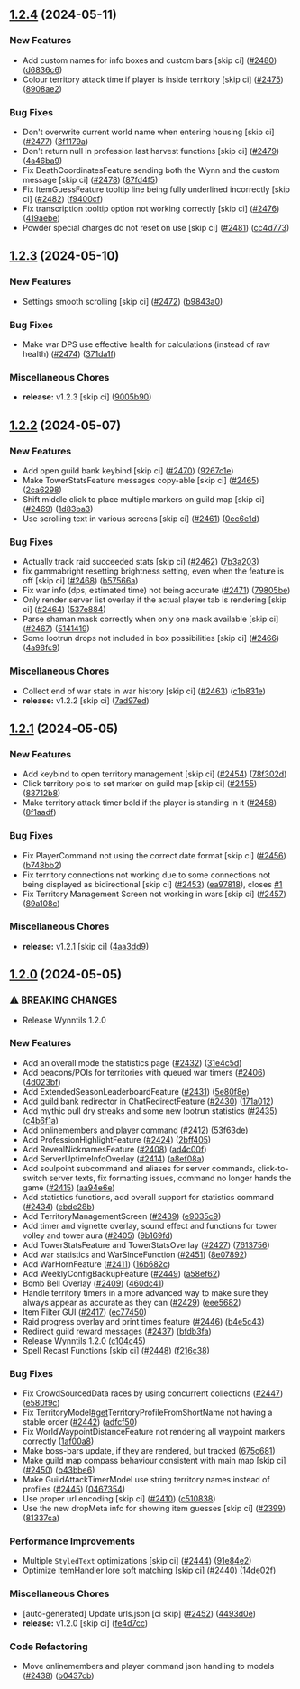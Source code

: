 ## [1.2.4](https://github.com/Wynntils/Artemis/compare/v1.2.3...v1.2.4) (2024-05-11)


### New Features

* Add custom names for info boxes and custom bars [skip ci] ([#2480](https://github.com/Wynntils/Artemis/issues/2480)) ([d6836c6](https://github.com/Wynntils/Artemis/commit/d6836c63ab91a897f953e8628150d5174fdf9d21))
* Colour territory attack time if player is inside territory [skip ci] ([#2475](https://github.com/Wynntils/Artemis/issues/2475)) ([8908ae2](https://github.com/Wynntils/Artemis/commit/8908ae21b66221697a511be777a5b10faf2a65f7))


### Bug Fixes

* Don't overwrite current world name when entering housing [skip ci] ([#2477](https://github.com/Wynntils/Artemis/issues/2477)) ([3f1179a](https://github.com/Wynntils/Artemis/commit/3f1179a77edb9a29ad61e3f4fd1742d084521813))
* Don't return null in profession last harvest functions [skip ci] ([#2479](https://github.com/Wynntils/Artemis/issues/2479)) ([4a46ba9](https://github.com/Wynntils/Artemis/commit/4a46ba98c94f198bed9cbfc3d33e6f582fb1e174))
* Fix DeathCoordinatesFeature sending both the Wynn and the custom message [skip ci] ([#2478](https://github.com/Wynntils/Artemis/issues/2478)) ([87fd4f5](https://github.com/Wynntils/Artemis/commit/87fd4f56793d2061523d59b7f495ea805e0bfca8))
* Fix ItemGuessFeature tooltip line being fully underlined incorrectly [skip ci] ([#2482](https://github.com/Wynntils/Artemis/issues/2482)) ([f9400cf](https://github.com/Wynntils/Artemis/commit/f9400cf5b2ff34196f4eb6b0d99292fa871216f8))
* Fix transcription tooltip option not working correctly [skip ci] ([#2476](https://github.com/Wynntils/Artemis/issues/2476)) ([419aebe](https://github.com/Wynntils/Artemis/commit/419aebe49ae0cecc0b535ec337fbf24b69a4f95b))
* Powder special charges do not reset on use [skip ci] ([#2481](https://github.com/Wynntils/Artemis/issues/2481)) ([cc4d773](https://github.com/Wynntils/Artemis/commit/cc4d7731759940cb06207594d3b3a7baf569cb84))

## [1.2.3](https://github.com/Wynntils/Artemis/compare/v1.2.2...v1.2.3) (2024-05-10)


### New Features

* Settings smooth scrolling [skip ci] ([#2472](https://github.com/Wynntils/Artemis/issues/2472)) ([b9843a0](https://github.com/Wynntils/Artemis/commit/b9843a0879c7c776b2295492fe3897b658aeb73c))


### Bug Fixes

* Make war DPS use effective health for calculations (instead of raw health) ([#2474](https://github.com/Wynntils/Artemis/issues/2474)) ([371da1f](https://github.com/Wynntils/Artemis/commit/371da1f93639531fa177233afaf28aaa6d9cdff8))


### Miscellaneous Chores

* **release:** v1.2.3 [skip ci] ([9005b90](https://github.com/Wynntils/Artemis/commit/9005b90a97a3b9298291419036689b43c95705de))

## [1.2.2](https://github.com/Wynntils/Artemis/compare/v1.2.1...v1.2.2) (2024-05-07)


### New Features

* Add open guild bank keybind [skip ci] ([#2470](https://github.com/Wynntils/Artemis/issues/2470)) ([9267c1e](https://github.com/Wynntils/Artemis/commit/9267c1e8d611ce9039ee75861e76b6ccacc03a67))
* Make TowerStatsFeature messages copy-able [skip ci] ([#2465](https://github.com/Wynntils/Artemis/issues/2465)) ([2ca6298](https://github.com/Wynntils/Artemis/commit/2ca62982eb791069ea4fcf87b8f5db296fff4d1a))
* Shift middle click to place multiple markers on guild map [skip ci] ([#2469](https://github.com/Wynntils/Artemis/issues/2469)) ([1d83ba3](https://github.com/Wynntils/Artemis/commit/1d83ba327d58b4c41840f28dec3b91933e3a9ca6))
* Use scrolling text in various screens [skip ci] ([#2461](https://github.com/Wynntils/Artemis/issues/2461)) ([0ec6e1d](https://github.com/Wynntils/Artemis/commit/0ec6e1dae24419edea9425f8063b7cdc7e5390d2))


### Bug Fixes

* Actually track raid succeeded stats [skip ci] ([#2462](https://github.com/Wynntils/Artemis/issues/2462)) ([7b3a203](https://github.com/Wynntils/Artemis/commit/7b3a203009952c4893b3918e73ecadfdd2aec3f1))
* fix gammabright resetting brightness setting, even when the feature is off [skip ci] ([#2468](https://github.com/Wynntils/Artemis/issues/2468)) ([b57566a](https://github.com/Wynntils/Artemis/commit/b57566a5c349c2ebe5440493c5d166fb502bc729))
* Fix war info (dps, estimated time) not being accurate ([#2471](https://github.com/Wynntils/Artemis/issues/2471)) ([79805be](https://github.com/Wynntils/Artemis/commit/79805be8bd4d3c0e02807266ee3567ccba69e7ed))
* Only render server list overlay if the actual player tab is rendering [skip ci] ([#2464](https://github.com/Wynntils/Artemis/issues/2464)) ([537e884](https://github.com/Wynntils/Artemis/commit/537e8844402eaedcc1312bd6dc73ddd83ec4a1d2))
* Parse shaman mask correctly when only one mask available [skip ci] ([#2467](https://github.com/Wynntils/Artemis/issues/2467)) ([5141419](https://github.com/Wynntils/Artemis/commit/5141419706a7005fe97e5270e6752c35b41717d6))
* Some lootrun drops not included in box possibilities [skip ci] ([#2466](https://github.com/Wynntils/Artemis/issues/2466)) ([4a98fc9](https://github.com/Wynntils/Artemis/commit/4a98fc9fb9c98e66e422dc6079ea6e1fdc1c609f))


### Miscellaneous Chores

* Collect end of war stats in war history [skip ci] ([#2463](https://github.com/Wynntils/Artemis/issues/2463)) ([c1b831e](https://github.com/Wynntils/Artemis/commit/c1b831e1a7a33e54d768a2b9fa21a068e37a009f))
* **release:** v1.2.2 [skip ci] ([7ad97ed](https://github.com/Wynntils/Artemis/commit/7ad97ed235c4112fed58f8e7cfe0777026019bfc))

## [1.2.1](https://github.com/Wynntils/Artemis/compare/v1.2.0...v1.2.1) (2024-05-05)


### New Features

* Add keybind to open territory management [skip ci] ([#2454](https://github.com/Wynntils/Artemis/issues/2454)) ([78f302d](https://github.com/Wynntils/Artemis/commit/78f302daf4bb314c23bf2ca7a73647f2821c673a))
* Click territory pois to set marker on guild map [skip ci] ([#2455](https://github.com/Wynntils/Artemis/issues/2455)) ([83712b8](https://github.com/Wynntils/Artemis/commit/83712b82d161cdace71c10ac9f1f08adb783a890))
* Make territory attack timer bold if the player is standing in it ([#2458](https://github.com/Wynntils/Artemis/issues/2458)) ([8f1aadf](https://github.com/Wynntils/Artemis/commit/8f1aadf0f05ce37607c458953a323ea90bff3766))


### Bug Fixes

* Fix PlayerCommand not using the correct date format [skip ci] ([#2456](https://github.com/Wynntils/Artemis/issues/2456)) ([b748bb2](https://github.com/Wynntils/Artemis/commit/b748bb2fff8312353a4265ffd230d484373d5933))
* Fix territory connections not working due to some connections not being displayed as bidirectional [skip ci] ([#2453](https://github.com/Wynntils/Artemis/issues/2453)) ([ea97818](https://github.com/Wynntils/Artemis/commit/ea978187f9b229d5071c9ab653c999f3812ced68)), closes [#1](https://github.com/Wynntils/Artemis/issues/1)
* Fix Territory Management Screen not working in wars [skip ci] ([#2457](https://github.com/Wynntils/Artemis/issues/2457)) ([89a108c](https://github.com/Wynntils/Artemis/commit/89a108ce0ac43779e19787747311376429f6d127))


### Miscellaneous Chores

* **release:** v1.2.1 [skip ci] ([4aa3dd9](https://github.com/Wynntils/Artemis/commit/4aa3dd90bfac9feedab431022e238d81848a178f))

## [1.2.0](https://github.com/Wynntils/Artemis/compare/v1.1.14...v1.2.0) (2024-05-05)


### ⚠ BREAKING CHANGES

* Release Wynntils 1.2.0

### New Features

* Add an overall mode the statistics page ([#2432](https://github.com/Wynntils/Artemis/issues/2432)) ([31e4c5d](https://github.com/Wynntils/Artemis/commit/31e4c5ddd7ec45e09248185c935327b270b88a12))
* Add beacons/POIs for territories with queued war timers ([#2406](https://github.com/Wynntils/Artemis/issues/2406)) ([4d023bf](https://github.com/Wynntils/Artemis/commit/4d023bf425b4567b846298a98834098557e27bca))
* Add ExtendedSeasonLeaderboardFeature ([#2431](https://github.com/Wynntils/Artemis/issues/2431)) ([5e80f8e](https://github.com/Wynntils/Artemis/commit/5e80f8e01fa2af91e4a6f068a6dda4c3c53258eb))
* Add guild bank redirector in ChatRedirectFeature ([#2430](https://github.com/Wynntils/Artemis/issues/2430)) ([171a012](https://github.com/Wynntils/Artemis/commit/171a0123853cccb8a76387bbc362be66a5606423))
* Add mythic pull dry streaks and some new lootrun statistics ([#2435](https://github.com/Wynntils/Artemis/issues/2435)) ([c4b6f1a](https://github.com/Wynntils/Artemis/commit/c4b6f1a01b75b1a4b7ba72b5a808e880330c4cf3))
* Add onlinemembers and player command ([#2412](https://github.com/Wynntils/Artemis/issues/2412)) ([53f63de](https://github.com/Wynntils/Artemis/commit/53f63ded9bd78cd9e2440a2af7413b228a7e7731))
* Add ProfessionHighlightFeature ([#2424](https://github.com/Wynntils/Artemis/issues/2424)) ([2bff405](https://github.com/Wynntils/Artemis/commit/2bff405aa1b4eb1f03c2b27eb89508f6addf2890))
* Add RevealNicknamesFeature ([#2408](https://github.com/Wynntils/Artemis/issues/2408)) ([ad4c00f](https://github.com/Wynntils/Artemis/commit/ad4c00fff07a2b00e2983b0606ed88a7dd0e8864))
* Add ServerUptimeInfoOverlay ([#2414](https://github.com/Wynntils/Artemis/issues/2414)) ([a8ef08a](https://github.com/Wynntils/Artemis/commit/a8ef08a617fabf4f9622384f7d8b40c6e890d9ef))
* Add soulpoint subcommand and aliases for server commands, click-to-switch server texts, fix formatting issues, command no longer hands the game ([#2415](https://github.com/Wynntils/Artemis/issues/2415)) ([aa94e6e](https://github.com/Wynntils/Artemis/commit/aa94e6ecd2bcbdcaf7f8dfe1c854f0936b1cd2b4))
* Add statistics functions, add overall support for statistics command ([#2434](https://github.com/Wynntils/Artemis/issues/2434)) ([ebde28b](https://github.com/Wynntils/Artemis/commit/ebde28bb238a2f39de3073aa236ab824f5142978))
* Add TerritoryManagementScreen ([#2439](https://github.com/Wynntils/Artemis/issues/2439)) ([e9035c9](https://github.com/Wynntils/Artemis/commit/e9035c946e28222435d6c584758462440f51704a))
* Add timer and vignette overlay, sound effect and functions for tower volley and tower aura ([#2405](https://github.com/Wynntils/Artemis/issues/2405)) ([9b169fd](https://github.com/Wynntils/Artemis/commit/9b169fd5a773fb713129b4255c9f5a659c183652))
* Add TowerStatsFeature and TowerStatsOverlay ([#2427](https://github.com/Wynntils/Artemis/issues/2427)) ([7613756](https://github.com/Wynntils/Artemis/commit/7613756512a28b4e10c0be7322cd27924f1708a7))
* Add war statistics and WarSinceFunction ([#2451](https://github.com/Wynntils/Artemis/issues/2451)) ([8e07892](https://github.com/Wynntils/Artemis/commit/8e07892e8562f4c126597c539332e4d7199f481c))
* Add WarHornFeature ([#2411](https://github.com/Wynntils/Artemis/issues/2411)) ([16b682c](https://github.com/Wynntils/Artemis/commit/16b682c79e46a45021a79b6d26410569479d6455))
* Add WeeklyConfigBackupFeature ([#2449](https://github.com/Wynntils/Artemis/issues/2449)) ([a58ef62](https://github.com/Wynntils/Artemis/commit/a58ef62e48b4fdba26b70e4b5ee5e341361bfde4))
* Bomb Bell Overlay ([#2409](https://github.com/Wynntils/Artemis/issues/2409)) ([460dc41](https://github.com/Wynntils/Artemis/commit/460dc41fad68d22930b1596b5de1bb096da327e0))
* Handle territory timers in a more advanced way to make sure they always appear as accurate as they can ([#2429](https://github.com/Wynntils/Artemis/issues/2429)) ([eee5682](https://github.com/Wynntils/Artemis/commit/eee5682aba3d93a8185e2311d3ed1391affa0946))
* Item Filter GUI ([#2417](https://github.com/Wynntils/Artemis/issues/2417)) ([ec77450](https://github.com/Wynntils/Artemis/commit/ec7745062f0d4737c457d46c01a882807368379d))
* Raid progress overlay and print times feature ([#2446](https://github.com/Wynntils/Artemis/issues/2446)) ([b4e5c43](https://github.com/Wynntils/Artemis/commit/b4e5c436049236a2119ab87cc0596e9c1536d082))
* Redirect guild reward messages ([#2437](https://github.com/Wynntils/Artemis/issues/2437)) ([bfdb3fa](https://github.com/Wynntils/Artemis/commit/bfdb3fa72130d1b26b20b7b35cb55bc4dd954ddf))
* Release Wynntils 1.2.0 ([c104c45](https://github.com/Wynntils/Artemis/commit/c104c452b734e295a0cd9735ab4322576bdcdd41))
* Spell Recast Functions [skip ci] ([#2448](https://github.com/Wynntils/Artemis/issues/2448)) ([f216c38](https://github.com/Wynntils/Artemis/commit/f216c38e766aa6838d36901cb2a4c0287d15846e))


### Bug Fixes

* Fix CrowdSourcedData races by using concurrent collections ([#2447](https://github.com/Wynntils/Artemis/issues/2447)) ([e580f9c](https://github.com/Wynntils/Artemis/commit/e580f9ca01a32c9431487225a436894cfb4aaa2d))
* Fix TerritoryModel[#get](https://github.com/Wynntils/Artemis/issues/get)TerritoryProfileFromShortName not having a stable order ([#2442](https://github.com/Wynntils/Artemis/issues/2442)) ([adfcf50](https://github.com/Wynntils/Artemis/commit/adfcf5052cfa185fbc9c08e3e3732801e6cd483d))
* Fix WorldWaypointDistanceFeature not rendering all waypoint markers correctly ([1af00a8](https://github.com/Wynntils/Artemis/commit/1af00a834ee23c8facb769303b51cfbf1d2f3f31))
* Make boss-bars update, if they are rendered, but tracked ([675c681](https://github.com/Wynntils/Artemis/commit/675c6816d3c447b9a22e0fec8ad733128f6a108b))
* Make guild map compass behaviour consistent with main map [skip ci] ([#2450](https://github.com/Wynntils/Artemis/issues/2450)) ([b43bbe6](https://github.com/Wynntils/Artemis/commit/b43bbe644a6f50d63a8deda9ee8feec3fd3fac4b))
* Make GuildAttackTimerModel use string territory names instead of profiles ([#2445](https://github.com/Wynntils/Artemis/issues/2445)) ([0467354](https://github.com/Wynntils/Artemis/commit/0467354cb197b11b6ba3a7d88b0957e8bab5723b))
* Use proper url encoding [skip ci] ([#2410](https://github.com/Wynntils/Artemis/issues/2410)) ([c510838](https://github.com/Wynntils/Artemis/commit/c510838f3faa83e30416715eb666e0eb4c78697e))
* Use the new dropMeta info for showing item guesses [skip ci] ([#2399](https://github.com/Wynntils/Artemis/issues/2399)) ([81337ca](https://github.com/Wynntils/Artemis/commit/81337ca53501904b7956733b957c474e09611f8f))


### Performance Improvements

* Multiple `StyledText` optimizations [skip ci] ([#2444](https://github.com/Wynntils/Artemis/issues/2444)) ([91e84e2](https://github.com/Wynntils/Artemis/commit/91e84e2f329f9d6f483e101957de7b23d74eeeac))
* Optimize ItemHandler lore soft matching [skip ci] ([#2440](https://github.com/Wynntils/Artemis/issues/2440)) ([14de02f](https://github.com/Wynntils/Artemis/commit/14de02f834ca434d227908f26b880d94e45a4921))


### Miscellaneous Chores

* [auto-generated] Update urls.json [ci skip] ([#2452](https://github.com/Wynntils/Artemis/issues/2452)) ([4493d0e](https://github.com/Wynntils/Artemis/commit/4493d0edd9532022dbce5b45211b889b95732591))
* **release:** v1.2.0 [skip ci] ([fe4d7cc](https://github.com/Wynntils/Artemis/commit/fe4d7cc28f7d1af786cfdb35e2169f33e218e974))


### Code Refactoring

* Move onlinemembers and player command json handling to models ([#2438](https://github.com/Wynntils/Artemis/issues/2438)) ([b0437cb](https://github.com/Wynntils/Artemis/commit/b0437cb3b364ac64f7d600a234d009dbc7c092e0))


